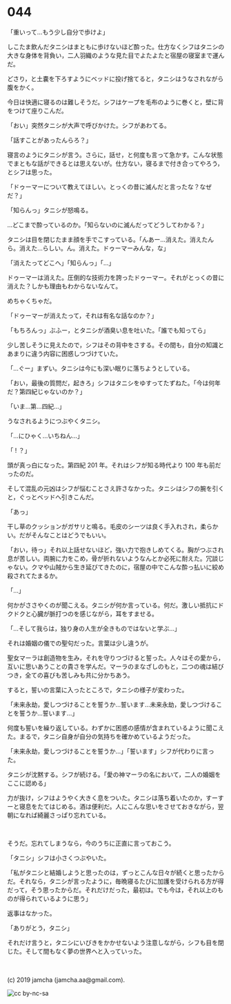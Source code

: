 

# 044

「重いって…もう少し自分で歩けよ」

しこたま飲んだタニシはまともに歩けないほど酔った。仕方なくシフはタニシの大きな身体を背負い，二人羽織のような見た目でよたよたと宿屋の寝室まで運んだ。

どさり，と土嚢を下ろすようにベッドに投げ捨てると，タニシはうなされながら腹をかく。

今日は快適に寝るのは難しそうだ。シフはケープを毛布のように巻くと，壁に背をつけて座りこんだ。

「おい」突然タニシが大声で呼びかけた。シフがあわてる。

「話すことがあったんらろ？」

寝言のようにタニシが言う。さらに，話せ，と何度も言って急かす。こんな状態でまともな話ができるとは思えないが。仕方ない，寝るまで付き合ってやろう，とシフは思った。

「ドゥーマーについて教えてほしい。とっくの昔に滅んだと言ったな？なぜだ？」

「知らんっ」タニシが怒鳴る。

…どこまで酔っているのか。「知らないのに滅んだってどうしてわかる？」

タニシは目を閉じたまま顔を手でこすっている。「んあー…消えた。消えたんら。消えた…らしい。ん。消えた。ドゥーマーみんな，な」

「消えたってどこへ」「知らんっ」「…」

ドゥーマーは消えた。圧倒的な技術力を誇ったドゥーマー。それがとっくの昔に消えた？しかも理由もわからないなんて。

めちゃくちゃだ。

「ドゥーマーが消えたって，それは有名な話なのか？」

「もちろんっ」ぶふー，とタニシが酒臭い息を吐いた。「誰でも知ってら」

少し苦しそうに見えたので，シフはその背中をさする。その間も，自分の知識とあまりに違う内容に困惑しつづけていた。

「…ぐー」まずい。タニシは今にも深い眠りに落ちようとしている。

「おい，最後の質問だ，起きろ」シフはタニシをゆすってたずねた。「今は何年だ？第四紀じゃないのか？」

「いま…第…四紀…」

うなされるようにつぶやくタニシ。

「…にひゃく…いちねん…」

「 ! ？」

頭が真っ白になった。第四紀 201 年。それはシフが知る時代より 100 年も前だったのだ。

そして混乱の元凶はシフが悩むことさえ許さなかった。タニシはシフの腕を引くと，ぐっとベッドへ引きこんだ。

「あっ」

干し草のクッションがガサリと鳴る。毛皮のシーツは良く手入れされ，柔らかい。だがそんなことはどうでもいい。

「おい，待っ」それ以上話せないほど，強い力で抱きしめてくる。胸がつぶされ息が苦しい。両腕に力をこめ，骨が折れないようなんとか必死に耐えた。冗談じゃない。クマや山賊から生き延びてきたのに，宿屋の中でこんな酔っ払いに絞め殺されてたまるか。

「…」

何かがささやくのが聞こえる。タニシが何か言っている。何だ。激しい抵抗にドクドクと心臓が脈打つのを感じながら，耳をすませる。

「…そして我らは，独り身の人生が全きものではないと学ぶ…」

それは婚姻の儀での聖句だった。言葉は少し違うが。

聖女マーラは創造物を生み，それを守りつづけると誓った。人々はその愛から，互いに思いあうことの貴さを学んだ。マーラのまなざしのもと，二つの魂は結びつき，全ての喜びも苦しみも共に分かちあう。

すると，誓いの言葉に入ったところで，タニシの様子が変わった。

「未来永劫，愛しつづけることを誓うか…誓います…未来永劫，愛しつづけることを誓うか…誓います…」

何度も誓いを繰り返している。わずかに困惑の感情が含まれているように聞こえた。まるで，タニシ自身が自分の気持ちを確かめているようだった。

「未来永劫，愛しつづけることを誓うか…」「誓います」シフが代わりに言った。

タニシが沈黙する。シフが続ける。「愛の神マーラの名において，二人の婚姻をここに認める」

力が抜け，シフはようやく大きく息をついた。タニシは落ち着いたのか，すーすーと寝息をたてはじめる。酒は便利だ。人にこんな思いをさせておきながら，翌朝になれば綺麗さっぱり忘れている。

<br>

そうだ。忘れてしまうなら，今のうちに正直に言っておこう。

「タニシ」シフは小さくつぶやいた。

「私がタニシと結婚しようと思ったのは，ずっとこんな日々が続くと思ったからだ。それなら，タニシが言ったように，毎晩寝るたびに加護を受けられる方が得だって，そう思ったからだ。それだけだった，最初は。でも今は，それ以上のものが得られているように思う」

返事はなかった。

「ありがとう，タニシ」

それだけ言うと，タニシにいびきをかかせないよう注意しながら，シフも目を閉じた。そして間もなく夢の世界へと入っていった。

<br>
<br>
(c) 2019 jamcha (jamcha.aa@gmail.com).

![cc by-nc-sa](https://i.creativecommons.org/l/by-nc-sa/4.0/88x31.png)

